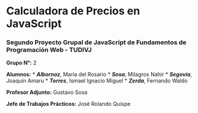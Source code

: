 # Calculadora de Precios en JavaScript
### Segundo Proyecto Grupal de JavaScript de Fundamentos de Programación Web - TUDIVJ


**Grupo N°:** 2

**Alumnos:** 
    * ***Albornoz***, María del Rosario
    * ***Sosa***, Milagros Nahir
    * ***Segovia***, Joaquín Amaru
    * ***Torres***, Ismael Ignacio Miguel
    * ***Zerda***, Fernando Waldo

**Profesor Adjunto:** Gustavo Sosa

**Jefe de Trabajos Prácticos:** José Rolando Quispe

